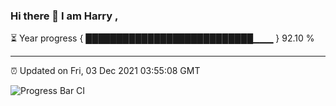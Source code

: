 ### Hi there 👋 I am Harry , 

⏳ Year progress { ███████████████████████████▁▁▁ } 92.10 %

---

⏰ Updated on Fri, 03 Dec 2021 03:55:08 GMT

![Progress Bar CI](https://github.com/duykhang68/duykhang68/workflows/Progress%20Bar%20CI/badge.svg)

